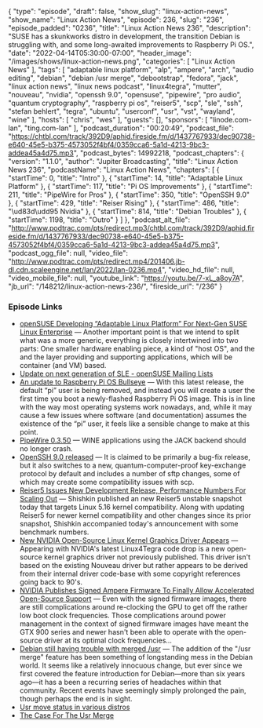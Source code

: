 {
  "type": "episode",
  "draft": false,
  "show_slug": "linux-action-news",
  "show_name": "Linux Action News",
  "episode": 236,
  "slug": "236",
  "episode_padded": "0236",
  "title": "Linux Action News 236",
  "description": "SUSE has a skunkworks distro in development, the transition Debian is struggling with, and some long-awaited improvements to Raspberry Pi OS.",
  "date": "2022-04-14T05:30:00-07:00",
  "header_image": "/images/shows/linux-action-news.png",
  "categories": [
    "Linux Action News"
  ],
  "tags": [
    "adaptable linux platform",
    "alp",
    "ampere",
    "arch",
    "audio editing",
    "debian",
    "debian /usr merge",
    "debootstrap",
    "fedora",
    "jack",
    "linux action news",
    "linux news podcast",
    "linux4tegra",
    "mutter",
    "nouveau",
    "nvidia",
    "openssh 9.0",
    "opensuse",
    "pipewire",
    "pro audio",
    "quantum cryptography",
    "raspberry pi os",
    "reiser5",
    "scp",
    "sle",
    "ssh",
    "stefan behlert",
    "tegra",
    "ubuntu",
    "userconf",
    "usr",
    "vst",
    "wayland",
    "wine"
  ],
  "hosts": [
    "chris",
    "wes"
  ],
  "guests": [],
  "sponsors": [
    "linode.com-lan",
    "ting.com-lan"
  ],
  "podcast_duration": "00:20:49",
  "podcast_file": "https://chtbl.com/track/392D9/aphid.fireside.fm/d/1437767933/dec90738-e640-45e5-b375-4573052f4bf4/0359cca6-5a1d-4213-9bc3-addea45a4d75.mp3",
  "podcast_bytes": 14992218,
  "podcast_chapters": {
    "version": "1.1.0",
    "author": "Jupiter Broadcasting",
    "title": "Linux Action News 236",
    "podcastName": "Linux Action News",
    "chapters": [
      {
        "startTime": 0,
        "title": "Intro"
      },
      {
        "startTime": 14,
        "title": "Adaptable Linux Platform"
      },
      {
        "startTime": 117,
        "title": "Pi OS Improvements"
      },
      {
        "startTime": 211,
        "title": "PipeWire for Pros"
      },
      {
        "startTime": 350,
        "title": "OpenSSH 9.0"
      },
      {
        "startTime": 429,
        "title": "Reiser Rising"
      },
      {
        "startTime": 486,
        "title": "\ud83d\udd95 Nvidia"
      },
      {
        "startTime": 814,
        "title": "Debian Troubles"
      },
      {
        "startTime": 1198,
        "title": "Outro"
      }
    ]
  },
  "podcast_alt_file": "http://www.podtrac.com/pts/redirect.mp3/chtbl.com/track/392D9/aphid.fireside.fm/d/1437767933/dec90738-e640-45e5-b375-4573052f4bf4/0359cca6-5a1d-4213-9bc3-addea45a4d75.mp3",
  "podcast_ogg_file": null,
  "video_file": "http://www.podtrac.com/pts/redirect.mp4/201406.jb-dl.cdn.scaleengine.net/lan/2022/lan-0236.mp4",
  "video_hd_file": null,
  "video_mobile_file": null,
  "youtube_link": "https://youtu.be/7-xL_a8oy7A",
  "jb_url": "/148212/linux-action-news-236/",
  "fireside_url": "/236"
}


### Episode Links

  * [openSUSE Developing “Adaptable Linux Platform” For Next-Gen SUSE Linux Enterprise](https://www.phoronix.com/scan.php?page=news_item&px=SUSE-Adaptable-Linux-Platform "openSUSE Developing “Adaptable Linux Platform” For Next-Gen SUSE Linux Enterprise") — Another important point is that we intend to split what was a more generic, everything is closely intertwined into two parts: One smaller hardware enabling piece, a kind of "host OS", and the and the layer providing and supporting applications, which will be container (and VM) based.
  * [Update on next generation of SLE - openSUSE Mailing Lists](https://lists.opensuse.org/archives/list/factory@lists.opensuse.org/thread/N6TTE7ZBY7GFJ27XSDTXRF3MVLF6HW4W/ "Update on next generation of SLE - openSUSE Mailing Lists")
  * [An update to Raspberry Pi OS Bullseye](https://www.raspberrypi.com/news/raspberry-pi-bullseye-update-april-2022/ "An update to Raspberry Pi OS Bullseye") — With this latest release, the default “pi” user is being removed, and instead you will create a user the first time you boot a newly-flashed Raspberry Pi OS image. This is in line with the way most operating systems work nowadays, and, while it may cause a few issues where software (and documentation) assumes the existence of the “pi” user, it feels like a sensible change to make at this point.
  * [PipeWire 0.3.50](https://gitlab.freedesktop.org/pipewire/pipewire/-/releases/0.3.50 "PipeWire 0.3.50") — WINE applications using the JACK backend should no longer crash.
  * [OpenSSH 9.0 released](https://lwn.net/Articles/890734/ "OpenSSH 9.0 released") — It is claimed to be primarily a bug-fix release, but it also switches to a new, quantum-computer-proof key-exchange protocol by default and includes a number of sftp changes, some of which may create some compatibility issues with scp.
  * [Reiser5 Issues New Development Release, Performance Numbers For Scaling Out](https://www.phoronix.com/scan.php?page=news_item&px=Reiser5-April-2022 "Reiser5 Issues New Development Release, Performance Numbers For Scaling Out") — Shishkin published an new Reiser5 unstable snapshot today that targets Linux 5.16 kernel compatibility. Along with updating Reiser5 for newer kernel compatibility and other changes since its prior snapshot, Shishkin accompanied today's announcement with some benchmark numbers.
  * [New NVIDIA Open-Source Linux Kernel Graphics Driver Appears](https://www.phoronix.com/scan.php?page=news_item&px=NVIDIA-Kernel-Driver-Source "New NVIDIA Open-Source Linux Kernel Graphics Driver Appears") — Appearing with NVIDIA's latest Linux4Tegra code drop is a new open-source kernel graphics driver not previously published. This driver isn't based on the existing Nouveau driver but rather appears to be derived from their internal driver code-base with some copyright references going back to 90's.
  * [NVIDIA Publishes Signed Ampere Firmware To Finally Allow Accelerated Open-Source Support](https://www.phoronix.com/scan.php?page=news_item&px=NVIDIA-Ampere-Firmware-Blobs "NVIDIA Publishes Signed Ampere Firmware To Finally Allow Accelerated Open-Source Support") — Even with the signed firmware images, there are still complications around re-clocking the GPU to get off the rather low boot clock frequencies. Those complications around power management in the context of signed firmware images have meant the GTX 900 series and newer hasn't been able to operate with the open-source driver at its optimal clock frequencies...
  * [Debian still having trouble with merged /usr](https://lwn.net/Articles/890219/ "Debian still having trouble with merged /usr") — The addition of the "/usr merge" feature has been something of longstanding mess in the Debian world. It seems like a relatively innocuous change, but ever since we first covered the feature introduction for Debian—more than six years ago—it has a been a recurring series of headaches within that community. Recent events have seemingly simply prolonged the pain, though perhaps the end is in sight.
  * [Usr move status in various distros](https://linux.fandom.com/wiki/Usr_move "Usr move status in various distros")
  * [The Case For The Usr Merge](https://www.freedesktop.org/wiki/Software/systemd/TheCaseForTheUsrMerge/ "The Case For The Usr Merge")


